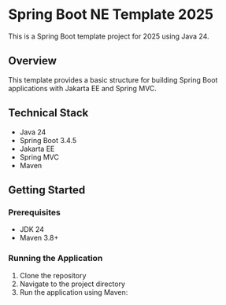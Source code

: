 # Spring Boot NE Template 2025

This is a Spring Boot template project for 2025 using Java 24.

## Overview

This template provides a basic structure for building Spring Boot applications with Jakarta EE and Spring MVC.

## Technical Stack

- Java 24
- Spring Boot 3.4.5
- Jakarta EE
- Spring MVC
- Maven

## Getting Started

### Prerequisites

- JDK 24
- Maven 3.8+

### Running the Application

1. Clone the repository
2. Navigate to the project directory
3. Run the application using Maven:
